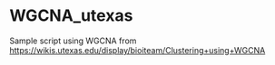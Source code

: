 # WGCNA_utexas
Sample script using WGCNA from https://wikis.utexas.edu/display/bioiteam/Clustering+using+WGCNA
